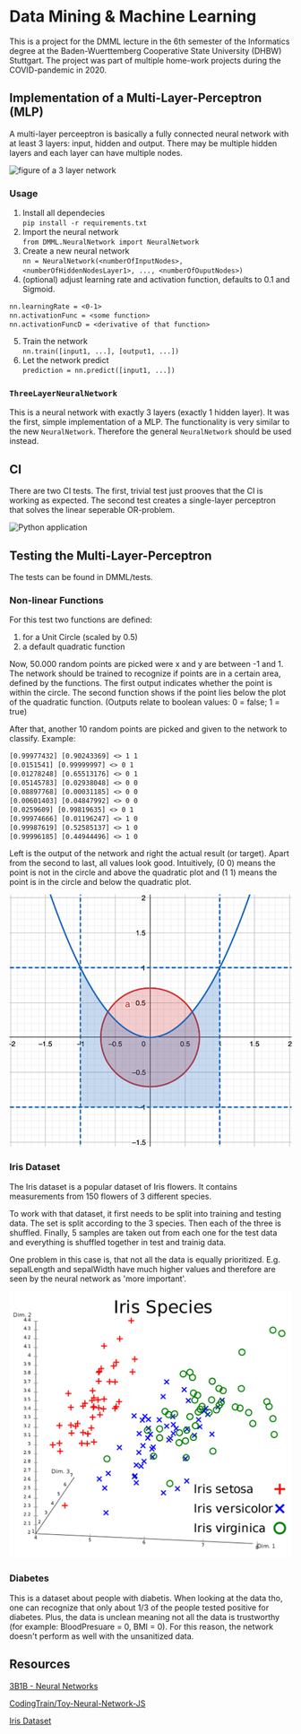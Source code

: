 # Data Mining & Machine Learning
This is a project for the DMML lecture in the 6th semester of the Informatics degree at the Baden-Wuerttemberg Cooperative State University (DHBW) Stuttgart. The project was part of multiple home-work projects during the COVID-pandemic in 2020. 

## Implementation of a Multi-Layer-Perceptron (MLP)
A multi-layer perceeptron is basically a fully connected neural network with at least 3 layers: input, hidden and output. There may be multiple hidden layers and each layer can have multiple nodes.

![figure of a 3 layer network](https://miro.medium.com/max/1400/1*-IPQlOd46dlsutIbUq1Zcw.png)

### Usage

1. Install all dependecies  
`pip install -r requirements.txt`
2. Import the neural network  
`from DMML.NeuralNetwork import NeuralNetwork`
3. Create a new neural network  
`nn = NeuralNetwork(<numberOfInputNodes>, <numberOfHiddenNodesLayer1>, ..., <numberOfOuputNodes>)`
4. (optional) adjust learning rate and activation function, defaults to 0.1 and Sigmoid.
```
nn.learningRate = <0-1>
nn.activationFunc = <some function>
nn.activationFuncD = <derivative of that function>
```
5. Train the network  
`nn.train([input1, ...], [output1, ...])`
6. Let the network predict  
`prediction = nn.predict([input1, ...])`

### `ThreeLayerNeuralNetwork`
This is a neural network with exactly 3 layers (exactly 1 hidden layer). It was the first, simple implementation of a MLP. The functionality is very similar to the new `NeuralNetwork`. Therefore the general `NeuralNetwork` should be used instead. 

## CI
There are two CI tests. The first, trivial test just prooves that the CI is working as expected. The second test creates a single-layer perceptron that solves the linear seperable OR-problem. 

![Python application](https://github.com/thisIsTheFoxe/DMML/workflows/Python%20application/badge.svg)

## Testing the Multi-Layer-Perceptron
The tests can be found in DMML/tests.

### Non-linear Functions
For this test two functions are defined: 
1. for a Unit Circle (scaled by 0.5)
2. a default quadratic function

Now, 50.000 random points are picked were x and y are between -1 and 1. The network should be trained to recognize if points are in a certain area, defined by the functions. The first output indicates whether the point is within the circle. The second function shows if the point lies below the plot of the quadratic function. (Outputs relate to boolean values: 0 = false; 1 = true)

After that, another 10 random points are picked and given to the network to classify. Example:
```
[0.99977432] [0.90243369] <> 1 1
[0.0151541] [0.99999997] <> 0 1
[0.01278248] [0.65513176] <> 0 1
[0.05145783] [0.02938048] <> 0 0
[0.08897768] [0.00031185] <> 0 0
[0.00601403] [0.04847992] <> 0 0
[0.0259609] [0.99819635] <> 0 1
[0.99974666] [0.01196247] <> 1 0
[0.99987619] [0.52585137] <> 1 0
[0.99996185] [0.44944496] <> 1 0
```
Left is the output of the network and right the actual result (or target). Apart from the second to last, all values look good. Intuitively, (0 0) means the point is not in the circle and above the quadratic plot and (1 1) means the point is in the circle and below the quadratic plot. 

![plot of both functions](/resources/function.png)

### Iris Dataset
The Iris dataset is a popular dataset of Iris flowers. It contains measurements from 150 flowers of 3 different species. 

To work with that dataset, it first needs to be split into training and testing data. The set is split according to the 3 species. Then each of the three is shuffled. Finally, 5 samples are taken out from each one for the test data and everything is shuffled together in test and trainig data.

One problem in this case is, that not all the data is equally prioritized. E.g. sepalLength and sepalWidth have much higher values and therefore are seen by the neural network as 'more important'. 

![wikipedia plot of the iris set](/resources/iris.png)

### Diabetes
This is a dataset about people with diabetis. When looking at the data tho, one can recognize that only about 1/3 of the people tested positive for diabetes. Plus, the data is unclean meaning not all the data is trustworthy (for example: BloodPresuare = 0, BMI = 0). For this reason, the network doesn't perform as well with the unsanitized data. 


## Resources
[3B1B - Neural Networks](https://www.youtube.com/playlist?list=PLZHQObOWTQDNU6R1_67000Dx_ZCJB-3pi)

[CodingTrain/Toy-Neural-Network-JS](https://github.com/CodingTrain/Toy-Neural-Network-JS)

[Iris Dataset](https://forge.scilab.org/index.php/p/rdataset/source/tree/master/csv/datasets/iris.csv)
